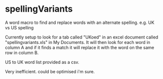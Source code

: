 # spellingVariants
A word macro to find and replace words with an alternate spelling.   e.g. UK vs US spelling


Currently setup to look for a tab called "UKoed" in an excel document called "spellingvariants.xls" in My Documents. It will then look for each word in column A and if it finds a match it will replace it with the word on the same row in column B. 

US to UK word list provided as a csv. 

Very inefficient. could be optimised i'm sure. 
